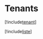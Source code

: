 # Tenants

[!include[tenant](tenants.tenant.autogen.md)]

[!include[liste](tenants.liste.autogen.md)]








































